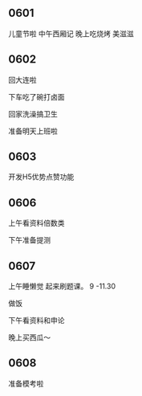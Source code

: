 ## 0601

儿童节啦
中午西厢记
晚上吃烧烤
美滋滋

## 0602

回大连啦

下车吃了碗打卤面

回家洗澡搞卫生

准备明天上班啦

## 0603

开发H5优势点赞功能

## 0606

上午看资料倍数类

下午准备提测

## 0607

上午睡懒觉
起来刷题课。 9 -11.30

做饭

下午看资料和申论

晚上买西瓜～

## 0608

准备模考啦
